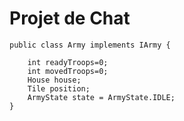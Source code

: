 # Projet de Chat

	public class Army implements IArmy {
	
		int readyTroops=0;
		int movedTroops=0;
		House house;
		Tile position;
		ArmyState state = ArmyState.IDLE;
	}